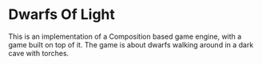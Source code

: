 # Dwarfs Of Light
This is an implementation of a Composition based game engine, with a game built on top of it. The game is about dwarfs walking around in a dark cave with torches.
